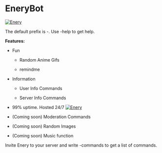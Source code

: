 # EneryBot
<a href="https://discordbots.org/bot/567361492287094784" >
  <img src="https://discordbots.org/api/widget/567361492287094784.svg" alt="Enery" />
</a>


The default prefix is -. Use -help to get help.


**Features:**


- Fun


     - Random Anime Gifs
    
    
     - remindme
    
- Information


     - User Info Commands
    
    
     - Server Info Commands
    
    

- 99% uptime. Hosted 24/7 <a href="https://discordbots.org/bot/567361492287094784" >
  <img src="https://discordbots.org/api/widget/status/567361492287094784.svg?noavatar=true" alt="Enery" />
</a>


- (Coming soon) Moderation Commands


- (Coming soon) Random Images


- (Coming soon) Music function


Invite Enery to your server and write -commands to get a list of commands.
